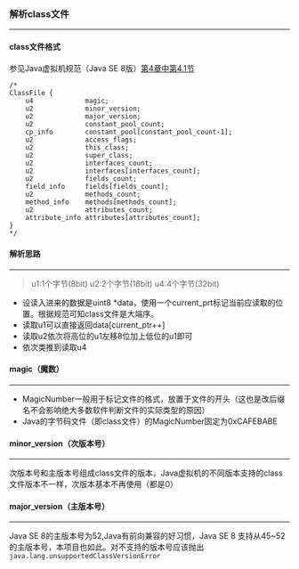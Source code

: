 ### 解析class文件
-------
#### class文件格式
参见Java虚拟机规范（Java SE 8版）[第4章中第4.1节](https://docs.oracle.com/javase/specs/jvms/se8/html/jvms-4.html#jvms-4.1)

```
/*
ClassFile {
    u4             magic;
    u2             minor_version;
    u2             major_version;
    u2             constant_pool_count;
    cp_info        constant_pool[constant_pool_count-1];
    u2             access_flags;
    u2             this_class;
    u2             super_class;
    u2             interfaces_count;
    u2             interfaces[interfaces_count];
    u2             fields_count;
    field_info     fields[fields_count];
    u2             methods_count;
    method_info    methods[methods_count];
    u2             attributes_count;
    attribute_info attributes[attributes_count];
}
*/

```
#### 解析思路
------- 
> u1:1个字节(8bit)
> u2:2个字节(16bit)
> u4:4个字节(32bit)

-  设读入进来的数据是uint8 *data，使用一个current_prt标记当前应读取的位置。根据规范可知class文件是大端序。
-  读取u1可以直接返回data[current_ptr++]
-  读取u2依次将高位的u1左移8位加上低位的u1即可
-  依次类推到读取u4

#### magic（魔数）
----
- MagicNumber一般用于标记文件的格式，放置于文件的开头（这也是改后缀名不会影响绝大多数软件判断文件的实际类型的原因）
- Java的字节码文件（即class文件）的MagicNumber固定为0xCAFEBABE
#### minor_version（次版本号）
---- 

次版本号和主版本号组成class文件的版本，Java虚拟机的不同版本支持的class文件版本不一样，次版本基本不再使用（都是0）
#### major_version（主版本号）
-----
Java SE 8的主版本号为52,Java有前向兼容的好习惯，Java SE 8 支持从45~52的主版本号，本项目也如此。对不支持的版本号应该抛出```java.lang.unsupportedClassVersionError```